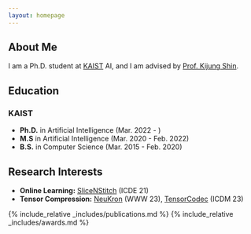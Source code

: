 ```yaml
---
layout: homepage
---
```


## About Me

I am a Ph.D. student at [KAIST](https://kaist.ac.kr/kr/) AI, and I am advised by [Prof. Kijung Shin](https://kijungs.github.io/).

## Education
### KAIST
- **Ph.D.** in Artificial Intelligence (Mar. 2022 - )<br>
- **M.S** in Artificial Intelligence (Mar. 2020 - Feb. 2022)<br>
- **B.S.** in Computer Science (Mar. 2015 - Feb. 2020)

## Research Interests

- **Online Learning:** [SliceNStitch](https://ieeexplore.ieee.org/stamp/stamp.jsp?arnumber=9458693) (ICDE 21)
- **Tensor Compression:** [NeuKron](https://dl.acm.org/doi/pdf/10.1145/3543507.3583226) (WWW 23), [TensorCodec](https://ieeexplore.ieee.org/stamp/stamp.jsp?arnumber=10415668) (ICDM 23)

{% include_relative _includes/publications.md %}
{% include_relative _includes/awards.md %}
